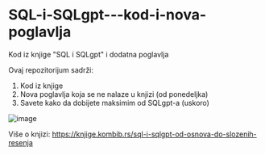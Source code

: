 # SQL-i-SQLgpt---kod-i-nova-poglavlja
Kod iz knjige "SQL i SQLgpt" i dodatna poglavlja

Ovaj repozitorijum sadrži:
1. Kod iz knjige
2. Nova poglavlja koja se ne nalaze u knjizi (od ponedeljka)
3. Savete kako da dobijete maksimim od SQLgpt-a (uskoro) 

![image](https://github.com/kombib/SQL-i-SQLgpt---kod-i-nova-poglavlja/assets/37545268/98082ee3-861b-408a-86ba-bf219ea3ab1b)


Više o knjizi: https://knjige.kombib.rs/sql-i-sqlgpt-od-osnova-do-slozenih-resenja

